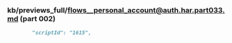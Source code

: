 ### kb/previews_full/flows__personal_account@auth.har.part033.md (part 002)

```md
        "scriptId": "1615",
                           
```

```
